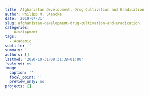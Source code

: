 ```yaml
---
title: Afghanistan Development, Drug Cultivation and Eradication
author: Philipp M. Stancke
date: '2019-07-31'
slug: afghanistan-development-drug-cultivation-and-eradication
categories:
  - Development
tags:
  - Academic
subtitle: ''
summary: ''
authors: []
lastmod: '2020-10-31T08:31:38+01:00'
featured: no
image:
  caption: ''
  focal_point: ''
  preview_only: no
projects: []
---
```

